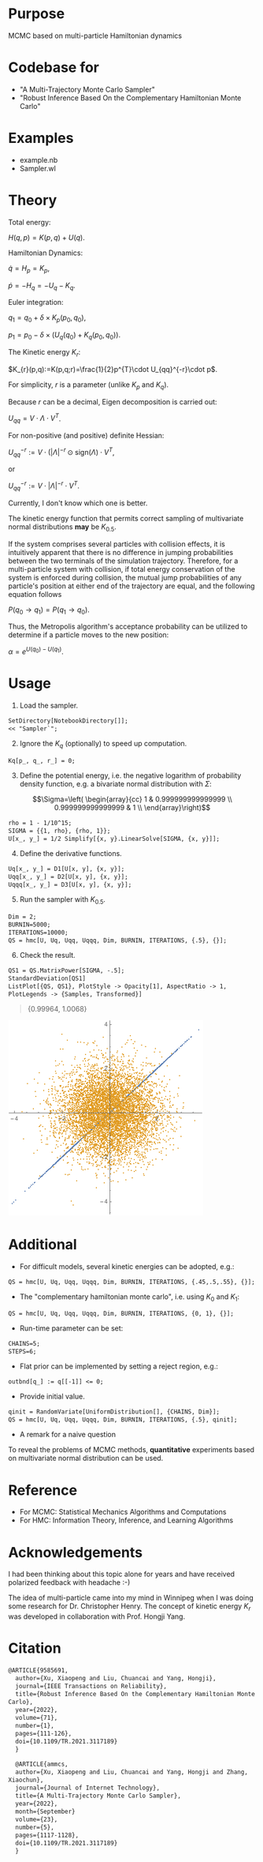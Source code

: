 # Purpose
MCMC based on multi-particle Hamiltonian dynamics

# Codebase for
* "A Multi-Trajectory Monte Carlo Sampler"
* "Robust Inference Based On the Complementary Hamiltonian Monte Carlo"

# Examples

* example.nb
* Sampler.wl

# Theory

Total energy:

$H(q,p)=K(p,q)+U(q)$.

Hamiltonian Dynamics:

$\dot{q}=H_{p}=K_{p}$,

$\dot{p}=-H_{q}=-U_{q}-K_{q}$.

Euler integration:

$q_{1}= q_{0}+ \delta\times K_{p}(p_{0},q_{0})$,

$p_{1}= p_{0} - \delta\times \left( U_{q}(q_0)+K_{q}(p_0,q_0) \right)$.

The Kinetic energy $K_r$:

$K_{r}(p,q):=K(p,q;r)=\frac{1}{2}p^{T}\cdot U_{qq}^{-r}\cdot p$.

For simplicity, $r$ is a parameter (unlike $K_p$ and $K_q$).

Because $r$ can be a decimal, Eigen decomposition is carried out:

$U_{qq}=V\cdot\Lambda\cdot{}V^{T}$.

For non-positive (and positive) definite Hessian:

$U_{qq}^{-r}:=V\cdot(\left|\Lambda\right|^{-r} \odot \text{sign}(\Lambda)\cdot{}V^{T}$,

or

$U_{qq}^{-r}:=V\cdot \left|\Lambda\right|^{-r} \cdot{}V^{T}$.

Currently, I don't know which one is better.

The kinetic energy function that permits correct sampling of multivariate normal distributions __may__ be $K_{0.5}$.

If the system comprises several particles with collision effects, it is intuitively apparent that there is no difference in jumping probabilities between the two terminals of the simulation trajectory. Therefore, for a multi-particle system with collision, if total energy conservation of the system is enforced during collision, the mutual jump probabilities of any particle's position at either end of the trajectory are equal, and the following equation follows

$P(q_{0 } \to q_{1}) = P(q_{1 } \to q_{0})$.

Thus, the Metropolis algorithm's acceptance probability can be utilized to determine if a particle moves to the new position:

$\alpha=e^{U(q_{0})-U(q_{1})}$.

# Usage

1. Load the sampler.

```
SetDirectory[NotebookDirectory[]];
<< "Sampler`";
```
2. Ignore the $K_q$ (optionally) to speed up computation. 

```
Kq[p_, q_, r_] = 0;
```

3. Define the potential energy, i.e. the negative logarithm of probability density function, e.g. a bivariate normal distribution with $\Sigma$:

$$\Sigma=\left(
\begin{array}{cc}
 1 & 0.999999999999999 \\
 0.999999999999999 & 1 \\
\end{array}\right)$$

```
rho = 1 - 1/10^15;
SIGMA = {{1, rho}, {rho, 1}};
U[x_, y_] = 1/2 Simplify[{x, y}.LinearSolve[SIGMA, {x, y}]];
```
4. Define the derivative functions. 

```
Uq[x_, y_] = D1[U[x, y], {x, y}];
Uqq[x_, y_] = D2[U[x, y], {x, y}];
Uqqq[x_, y_] = D3[U[x, y], {x, y}];

```

5. Run the sampler with $K_{0.5}$.
```
Dim = 2;
BURNIN=5000;
ITERATIONS=10000;
QS = hmc[U, Uq, Uqq, Uqqq, Dim, BURNIN, ITERATIONS, {.5}, {}];
```

6. Check the result.

```
QS1 = QS.MatrixPower[SIGMA, -.5];
StandardDeviation[QS1]
ListPlot[{QS, QS1}, PlotStyle -> Opacity[1], AspectRatio -> 1, PlotLegends -> {Samples, Transformed}]
```

> {0.99964, 1.0068}

![scatter plots](bn2.png)

# Additional

+ For difficult models, several kinetic energies can be adopted, e.g.:

```
QS = hmc[U, Uq, Uqq, Uqqq, Dim, BURNIN, ITERATIONS, {.45,.5,.55}, {}];
```

+ The "complementary hamiltonian monte carlo", i.e. using $K_0$ and $K_1$:

```
QS = hmc[U, Uq, Uqq, Uqqq, Dim, BURNIN, ITERATIONS, {0, 1}, {}];
```

+ Run-time parameter can be set:

```
CHAINS=5;
STEPS=6;
```

+ Flat prior can be implemented by setting a reject region, e.g.:

```
outbnd[q_] := q[[-1]] <= 0;
```

+ Provide initial value.

```
qinit = RandomVariate[UniformDistribution[], {CHAINS, Dim}];
QS = hmc[U, Uq, Uqq, Uqqq, Dim, BURNIN, ITERATIONS, {.5}, qinit];
```

+ A remark for a naive question

To reveal the problems of MCMC methods, __quantitative__ experiments based on multivariate normal distribution can be used.

# Reference
+ For MCMC: Statistical Mechanics Algorithms and Computations
+ For HMC: Information Theory, Inference, and Learning Algorithms

# Acknowledgements
I had been thinking about this topic alone for years and have received polarized feedback with headache :-)

The idea of multi-particle came into my mind in Winnipeg when I was doing some research for Dr. Christopher Henry. The concept of kinetic energy $K_r$ was developed in collaboration with Prof. Hongji Yang. 

# Citation
```
@ARTICLE{9585691,
  author={Xu, Xiaopeng and Liu, Chuancai and Yang, Hongji},
  journal={IEEE Transactions on Reliability}, 
  title={Robust Inference Based On the Complementary Hamiltonian Monte Carlo}, 
  year={2022},
  volume={71},
  number={1},
  pages={111-126},
  doi={10.1109/TR.2021.3117189}
  }
```
```
  @ARTICLE{ammcs,
  author={Xu, Xiaopeng and Liu, Chuancai and Yang, Hongji and Zhang, Xiaochun},
  journal={Journal of Internet Technology}, 
  title={A Multi-Trajectory Monte Carlo Sampler}, 
  year={2022},
  month={September}
  volume={23},
  number={5},
  pages={1117-1128},
  doi={10.1109/TR.2021.3117189}
  }
```
